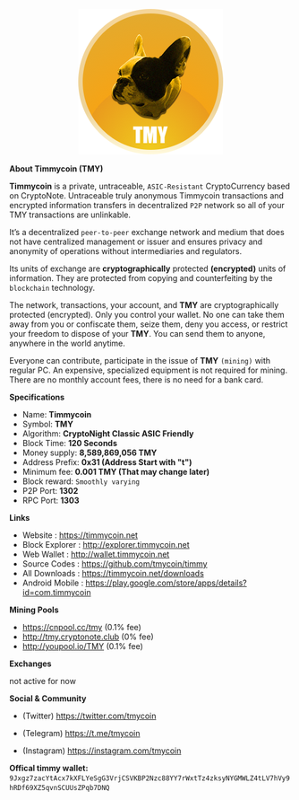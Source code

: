 <p align="center">
  <img src="https://github.com/tmycoin/timmy/blob/master/logo.png" />
</p>

**About Timmycoin (TMY)**

**Timmycoin** is a private, untraceable, `ASIC-Resistant` CryptoCurrency based on CryptoNote. Untraceable truly anonymous Timmycoin transactions and encrypted information transfers in decentralized `P2P` network so all of your TMY transactions are unlinkable. 

It’s a decentralized `peer-to-peer` exchange network and medium that does not have centralized management or issuer and ensures privacy and anonymity of operations without intermediaries and regulators. 

Its units of exchange are **cryptographically** protected **(encrypted)** units of information. They are protected from copying and counterfeiting by the `blockchain` technology. 

The network, transactions, your account, and **TMY** are cryptographically protected (encrypted). Only you control your wallet. No one can take them away from you or confiscate them, seize them, deny you access, or restrict your freedom to dispose of your **TMY**. You can send them to anyone, anywhere in the world anytime. 

Everyone can contribute, participate in the issue of **TMY** `(mining)` with regular PC. An expensive, specialized equipment is not required for mining. There are no monthly account fees, there is no need for a bank card. 

**Specifications**
* Name: **Timmycoin** 
* Symbol: **TMY** 
* Algorithm: **CryptoNight Classic ASIC Friendly** 
* Block Time: **120 Seconds**  
* Money supply: **8,589,869,056 TMY**  
* Address Prefix: **0x31 (Address Start with "t")**  
* Minimum fee: **0.001 TMY (That may change later)** 
* Block reward: `Smoothly varying`  
* P2P Port: **1302**
* RPC Port: **1303**

**Links**
* Website : https://timmycoin.net
* Block Explorer : http://explorer.timmycoin.net
* Web Wallet : http://wallet.timmycoin.net
* Source Codes : https://github.com/tmycoin/timmy
* All Downloads : https://timmycoin.net/downloads
* Android Mobile : https://play.google.com/store/apps/details?id=com.timmycoin

**Mining Pools**
* https://cnpool.cc/tmy (0.1% fee)
* http://tmy.cryptonote.club (0% fee)
* http://youpool.io/TMY (0.1% fee)

**Exchanges**

not active for now

**Social & Community**

* (Twitter) https://twitter.com/tmycoin

* (Telegram) https://t.me/tmycoin

* (Instagram) https://instagram.com/tmycoin


**Offical timmy wallet:** `9Jxgz7zacYtAcx7kXFLYeSgG3VrjCSVKBP2Nzc88YY7rWxtTz4zksyNYGMWLZ4tLV7hVy9hRDf69XZ5qvnSCUUsZPqb7DNQ`
